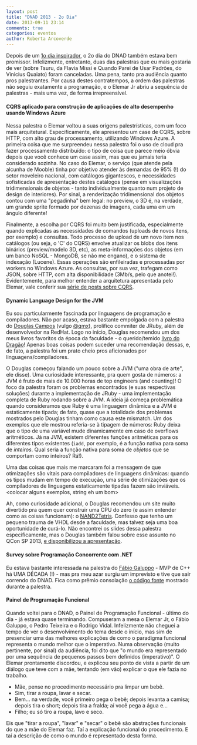 ```yaml
---
layout: post
title: "DNAD 2013 - 2o Dia"
date: 2013-09-11 23:14
comments: true
categories: eventos
author: Roberta Arcoverde
---
```


Depois de um [1o dia inspirador](http://toalhatech.com/blog/2013/08/21/dnad-2013-1o-dia/), o 2o dia do DNAD também estava bem promissor. Infelizmente, entretanto, duas das palestras que eu mais gostaria de ver (sobre Tsuru, da Flavia Missi e Quando Parei de Usar Padrões, do Vinicius Quaiato) foram canceladas. Uma pena, tanto pra audiência quanto pros palestrantes. Por causa destes contratempos, a ordem das palestras não seguiu exatamente a programação, e o Elemar Jr abriu a sequência de palestras - mais uma vez, de forma irrepreensível.<!-- more -->

#### CQRS aplicado para construção de aplicações de alto desempenho usando Windows Azure ####
Nessa palestra o Elemar voltou a suas origens palestrísticas, com um foco mais arquitetural. Especificamente, ele apresentou um case de CQRS, sobre HTTP, com alto grau de processamento, utilizando Windows Azure. A primeira coisa que me surpreendeu nessa palestra foi o uso de cloud pra fazer processamento distribuído: o tipo de coisa que parece meio óbvia depois que você conhece um case assim, mas que eu jamais teria considerado sozinha.  No caso do Elemar, o serviço (que atende pela alcunha de Mooble) tinha por objetivo atender às demandas de 95% (!) do setor moveleiro nacional, com catálogos gigantescos, e necessidades sofisticadas de apresentação destes catálogos (pense em visualizações tridimensionais de objetos - tanto individualmente quanto num projeto de design de interiores). Por sinal, a renderização tridimensional dos objetos contou com uma "pegadinha" bem legal: no preview, o 3D é, na verdade, um grande sprite formado por dezenas de imagens, cada uma em um ângulo diferente!

Finalmente, a escolha por CQRS foi muito bem justificada, especialmente quando explicadas as necessidades de comandos (uploads de novos itens, por exemplo) e consultas. Todo processo de upload de um novo item nos catálogos (ou seja, o 'C' do CQRS) envolve atualizar os blobs dos itens binários (preview/modelo 3D, etc), as meta-informações dos objetos (em um banco NoSQL - MongoDB, se não me engano), e o sistema de indexação (Lucene). Essas operações são enfileiradas e processadas por workers no Windows Azure. As consultas, por sua vez, trafegam como JSON, sobre HTTP, com alta disponibilidade (3Mb/s, pelo que anotei!). Evidentemente, para melhor entender a arquitetura apresentada pelo Elemar, vale conferir sua [série de posts sobre CQRS](http://elemarjr.net/tag/cqrs/).

#### Dynamic Language Design for the JVM ####

Eu sou particularmente fascinada por linguagens de programação e compiladores. Não por acaso, estava bastante empolgada com a palestra do [Douglas Campos](http://blog.qmx.me/) (vulgo [@qmx](https://twitter.com/qmx)), prolífico commiter de JRuby, além de desenvolvedor na RedHat. Logo no início, Douglas recomendou um dos meus livros favoritos da época da faculdade - o querido/temido [livro do Dragão](http://www.amazon.com/Compilers-Principles-Techniques-Tools-Edition/dp/0321486811)! Apenas boas coisas podem suceder uma recomendação dessas, e, de fato, a palestra foi um prato cheio pros aficionados por linguagens/compiladores.

O Douglas começou falando um pouco sobre a JVM ("uma obra de arte", ele disse). Uma curiosidade interessante, pra quem gosta de números: a JVM é fruto de mais de 10.000 horas de top engineers (and counting)! O foco da palestra foram os problemas encontrados (e suas respectivas soluções) durante a implementação de JRuby - uma implementação completa de Ruby rodando sobre a JVM. A ideia já começa problemática quando consideramos que Ruby é uma linguagem dinâmica e a JVM é estaticamente tipada; de fato, quase que a totalidade dos problemas mostrados pelo Douglas tinham como causa este mismatch. Um dos exemplos que ele mostrou referia-se à tipagem de números: Ruby deixa que o tipo de uma variável mude dinamicamente em caso de overflows aritméticos. Já na JVM, existem diferentes funções aritméticas para os diferentes tipos existentes (`iadd`, por exemplo, é a função nativa para soma de *inteiros*. Qual seria a função nativa para soma de *objetos* que se comportam como inteiros? Rá!).

Uma das coisas que mais me marcaram foi a mensagem de que otimizações são vitais para compiladores de linguagens dinâmicas: quando os tipos mudam em tempo de execução, uma série de otimizações que os compiladores de linguagens estaticamente tipadas fazem são inviáveis. <colocar alguns exemplos, string eh um bom>

Ah, como curiosidade adicional, o Douglas recomendou um site muito divertido pra quem quer construir uma CPU do zero (e assim entender como as coisas funcionam): o [NAND2Tetris](http://www.nand2tetris.org/). Confesso que tenho um pequeno trauma de VHDL desde a faculdade, mas talvez seja uma boa oportunidade de curá-lo. Não encontrei os slides dessa palestra especificamente, mas o Douglas também falou sobre esse assunto no QCon SP 2013, [e disponibilizou a apresentação](http://soapbox.qmx.me/p/2013/qconsp/hosting-dynlangapps-jvm/#/).

#### Survey sobre Programação Concorrente com .NET ####

Eu estava bastante interessada na palestra do [Fábio Galuppo](http://fabiogaluppo.wordpress.com/) - MVP de C++ há UMA DÉCADA (!) - mas pra meu azar surgiu um imprevisto e tive que sair correndo do DNAD. Fica como prêmio consolação [o código fonte](https://github.com/fabiogaluppo/samples/tree/master/events/dnad2013/_Parallel) mostrado durante a palestra.

#### Painel de Programação Funcional ####

Quando voltei para o DNAD, o Painel de Programação Funcional - último do dia - já estava quase terminando. Compuseram a mesa o Elemar Jr, o Fábio Galuppo, o Pedro Teixeira e o Rodrigo Vidal. Infelizmente não cheguei a tempo de ver o desenvolvimento do tema desde o início, mas sim de presenciar uma das melhores explicações de como o paradigma funcional representa o mundo melhor que o imperativo. Numa observação (muito pertinente, por sinal) da audiência, foi dito que "o mundo era representado por uma sequência de pequenos passos bem definidos (imperativo)". O Elemar prontamente discordou, e explicou seu ponto de vista a partir de um diálogo que teve com a mãe, tentando (em vão) explicar o que ele fazia no trabalho. 
- Mãe, pense no procedimento necessário pra limpar um bebê.
- Sim, tirar a roupa, lavar e secar.
- Bem... na verdade, você primeiro pega o bebê; depois levanta a camisa; depois tira o short; depois tira a fralda; aí você pega a água e...
- Filho; eu só tiro a roupa, lavo e seco.

Eis que "tirar a roupa", "lavar" e "secar" o bebê são abstrações funcionais do que a mãe do Elemar faz. Taí a explicação funcional do procedimento. E taí a descrição de como o mundo é representado desta forma.